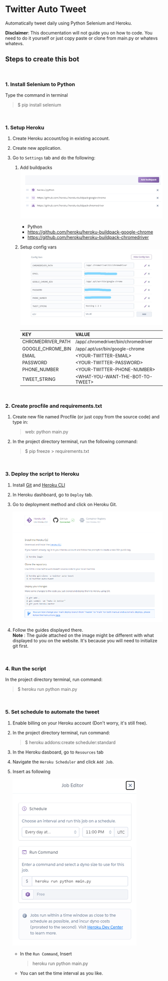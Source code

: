 # Twitter Auto Tweet
 Automatically tweet daily using Python Selenium and Heroku.

 **Disclaimer**: This documentation will not guide you on how to code. You need to do it yourself or just copy paste or clone from main.py or whatevs whatevs.

## Steps to create this bot
<br>

### 1. Install Selenium to Python

Type the command in terminal

>$ pip install selenium

<br>

### 1. Setup Heroku
 1. Create Heroku account/log in existing account.
 1. Create new application.
 1. Go to ```Settings``` tab and do the following:
     
      
      1. Add buildpacks
            ![Buildpacks](images_readme\buildpacks.png)
          - Python
          - https://github.com/heroku/heroku-buildpack-google-chrome 
          -  https://github.com/heroku/heroku-buildpack-chromedriver

       1. Setup config vars  
            ![Buildpacks](images_readme\configvars.jpg)
        
            KEY | VALUE
            ------------ | -------------
            CHROMEDRIVER_PATH | /app/.chromedriver/bin/chromedriver
            GOOGLE_CHROME_BIN| /app/.apt/usr/bin/google-chrome
            EMAIL | \<YOUR-TWITTER-EMAIL>
            PASSWORD | \<YOUR-TWITTER-PASSWORD>
            PHONE_NUMBER | \<YOUR-TWITTER-PHONE-NUMBER>
            TWEET_STRING | \<WHAT-YOU-WANT-THE-BOT-TO-TWEET>

<br/>

### 2. Create procfile and requirements.txt
1. Create new file named Procfile (or just copy from the source code) and type in: <br>
    >web: python main.py
1. In the project directory terminal, run the following command:
    >$ pip freeze > requirements.txt    

<br/>

### 3. Deploy the script to Heroku

1. Install [Git](https://git-scm.com/downloads) and [Heroku CLI](https://devcenter.heroku.com/articles/heroku-cli)
1. In Heroku dashboard, go to ```Deploy``` tab.
1. Go to deployment method and click on Heroku Git.

    ![deploy](images_readme\deploy.png)
1. Follow the guides displayed there. <br>
**Note** : The guide attached on the image might be different with what displayed to you on the website. It's because you will need to initialize git first.
        
<br/>

### 4. Run the script
In the project directory terminal, run command:
> $ heroku run python main.py

<br/>

### 5. Set schedule to automate the tweet
1. Enable billing on your Heroku account (Don't worry, it's still free).
1. In the project directory terminal, run command:
    > $ heroku addons:create scheduler:standard
1. In the Heroku dasboard, go to ```Resources``` tab
1. Navigate the ```Heroku Scheduler``` and click ```Add Job```.
1. Insert as following

    ![scheduler](images_readme\scheduler.png)

    - In the ```Run Command```, Insert
        > heroku run python main.py

    - You can set the time interval as you like.


